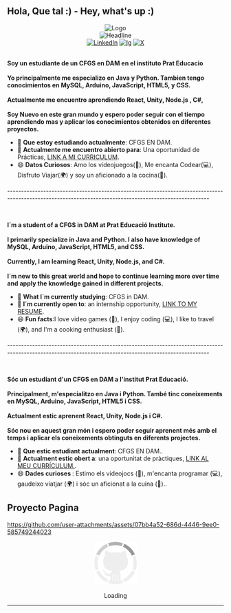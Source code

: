 
## **Hola, Que tal :) - Hey, what's up :)**

<div align=center>
        <img src="https://github.com/ElSenpaiSAMA/recursos/blob/main/ElSenpaiSAMA%20(1).png"alt="Logo" height="200">
    </div>
    <div align=center>
        <img src="https://github.com/ElSenpaiSAMA/recursos/blob/main/ElSenpaiSAMA%20(5)%20(1).gif" alt="Headline" />
    </div>
    <div align=center>
        <a href="https://www.linkedin.com/in/matías-speroni/"><img src="https://img.shields.io/badge/LinkedIn-0077B5?style=for-the-badge&logo=linkedin&logoColor=white" alt="LinkedIn" /></a>
        <a href="https://www.instagram.com/mati.sp03/"><img src="https://img.shields.io/badge/Instagram-E4405F?style=for-the-badge&logo=instagram&logoColor=white" alt="Ig" /></a>
        <a href="https://x.com/ElsenpaiSAMA"><img src="https://img.shields.io/badge/Twitter-1DA1F2?style=for-the-badge&logo=twitter&logoColor=white" alt="X" /></a>
    </div>
    <div align=left>
        <br>
        <p>
            <strong>
                Soy un estudiante de un CFGS en DAM en el instituto Prat Educacio <br><br>
                Yo principalmente me especializo en Java y Python. Tambien tengo conocimientos en MySQL, Arduino, JavaScript, HTML5, y CSS.<br><br>
                Actualmente me encuentro aprendiendo  React, Unity, Node.js , C#,<br><br>
                Soy Nuevo en este gran mundo y espero poder seguir con el tiempo aprendiendo mas y aplicar los conocimientos obtenidos en diferentes proyectos.
            </strong>
        </p>
        <ul>
            <li>🌱 <b>Que estoy estudiando actualmente</b>: CFGS EN DAM.</li>
            <li>🤔 <b>Actualmente me encuentro abierto para</b>: Una oportunidad de Prácticas, <a href="https://flowcv.com/resume/lskn9bsstl">LINK A MI CURRICULUM</a>.</li>
            <li>😄 <b>Datos Curiosos</b>: Amo los videojuegos(👾), Me encanta Codear(💻), Disfruto Viajar(🌍) y soy un aficionado a la cocina(🍴).</li>
        </ul>    
        <p>-------------------------------------------------------------------------------------------------------------------------------------------------------
        </p> 
        <br>
        <p>
            <strong>
               I´m a student of a CFGS in DAM at Prat Educació Institute.<br><br> 
               I primarily specialize in Java and Python. I also have knowledge of MySQL, Arduino, JavaScript, HTML5, and CSS.<br><br> 
               Currently, I am learning React, Unity, Node.js, and C#.<br><br> 
               I´m new to this great world and hope to continue learning more over time and apply the knowledge gained in different projects.
            </strong>
        </p>
        <ul>
            <li>🌱 <b>What I´m currently studying</b>: CFGS in DAM.</li>
            <li>🤔 <b>I´m currently open to</b>: an internship opportunity, <a href="https://flowcv.com/resume/lskn9bsstl">LINK TO MY RESUME</a>.</li>
            <li>😄 <b>Fun facts</b>:I love video games (👾), I enjoy coding (💻), I like to travel (🌍), and I'm a cooking enthusiast (🍴).</li>
        </ul>    
        <p>-------------------------------------------------------------------------------------------------------------------------------------------------------
        </p> 
        <br>     
        <p>    
            <strong>    
                Sóc un estudiant d'un CFGS en DAM a l'institut Prat Educació.<br><br> 
                Principalment, m'especialitzo en Java i Python. També tinc coneixements en MySQL, Arduino, JavaScript, HTML5 i CSS. <br><br>
                Actualment estic aprenent React, Unity, Node.js i C#.<br><br> 
                Sóc nou en aquest gran món i espero poder seguir aprenent més amb el temps i aplicar els coneixements obtinguts en diferents projectes.
            </strong>
        </p>
        <ul>
            <li>🌱 <b>Que estic estudiant actualment</b>: CFGS EN DAM..</li>
            <li>🤔 <b>Actualment estic obert a</b>: una oportunitat de pràctiques, <a href="https://flowcv.com/resume/lskn9bsstl"> LINK AL MEU CURRÍCULUM.</a>.</li>
            <li>😄 <b>Dades curioses </b>: Estimo els videojocs (👾), m'encanta programar (💻), gaudeixo viatjar (🌍) i sóc un aficionat a la cuina (🍴)..</li>
        </ul>
    </div>
    
## **Proyecto Pagina** 

https://github.com/user-attachments/assets/07bb4a52-686d-4446-9ee0-585749244023
   
    
<div align=center>
        <img src="https://raw.githubusercontent.com/AhmedFathyDev/AhmedFathyDev/main/GitHub.gif" alt="GitHub Octocat Logo" height="100">
        <p>Loading</p>
</div>
</div>

------
